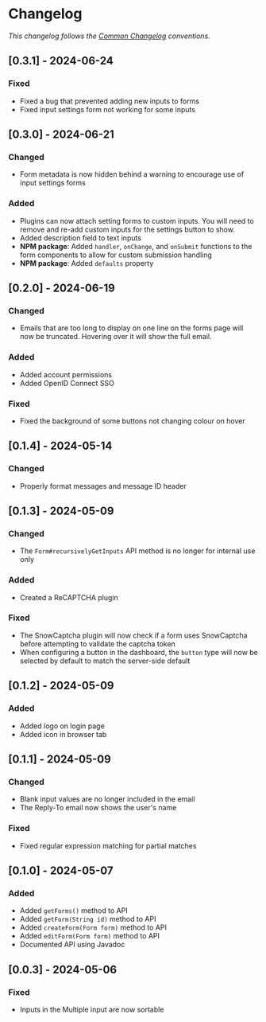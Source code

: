 # Changelog

_This changelog follows the [Common Changelog](https://common-changelog.org/) conventions._

## [0.3.1] - 2024-06-24

### Fixed

- Fixed a bug that prevented adding new inputs to forms
- Fixed input settings form not working for some inputs

## [0.3.0] - 2024-06-21

### Changed

- Form metadata is now hidden behind a warning to encourage use of input settings forms

### Added

- Plugins can now attach setting forms to custom inputs. You will need to remove and re-add custom inputs for the settings button to show.
- Added description field to text inputs
- **NPM package**: Added `handler`, `onChange`, and `onSubmit` functions to the form components to allow for custom submission handling
- **NPM package**: Added `defaults` property

## [0.2.0] - 2024-06-19

### Changed

- Emails that are too long to display on one line on the forms page will now be truncated. Hovering over it will show the full email.

### Added

- Added account permissions
- Added OpenID Connect SSO

### Fixed

- Fixed the background of some buttons not changing colour on hover

## [0.1.4] - 2024-05-14

### Changed

- Properly format messages and message ID header

## [0.1.3] - 2024-05-09

### Changed

- The `Form#recursivelyGetInputs` API method is no longer for internal use only

### Added

- Created a ReCAPTCHA plugin

### Fixed

- The SnowCaptcha plugin will now check if a form uses SnowCaptcha before attempting to validate the captcha token
- When configuring a button in the dashboard, the `button` type will now be selected by default to match the server-side default

## [0.1.2] - 2024-05-09

### Added

- Added logo on login page
- Added icon in browser tab

## [0.1.1] - 2024-05-09

### Changed

- Blank input values are no longer included in the email
- The Reply-To email now shows the user's name

### Fixed

- Fixed regular expression matching for partial matches

## [0.1.0] - 2024-05-07

### Added

- Added `getForms()` method to API
- Added `getForm(String id)` method to API
- Added `createForm(Form form)` method to API
- Added `editForm(Form form)` method to API
- Documented API using Javadoc

## [0.0.3] - 2024-05-06

### Fixed

- Inputs in the Multiple input are now sortable